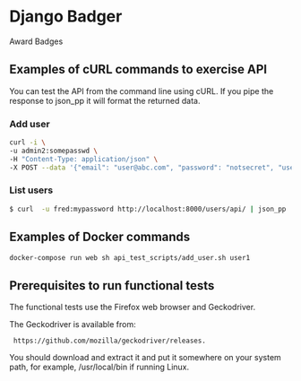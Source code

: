 # Django Badger
Award Badges

## Examples of cURL commands to exercise API
You can test the API from the command line using cURL. If you pipe the
response to json_pp it will format the returned data. 

### Add user
```bash
curl -i \
-u admin2:somepasswd \
-H "Content-Type: application/json" \
-X POST --data '{"email": "user@abc.com", "password": "notsecret", "username": "user1"}' http://localhost:8000/users/api/
```
### List users 
```bash
$ curl  -u fred:mypassword http://localhost:8000/users/api/ | json_pp
```

## Examples of Docker commands
```bash
docker-compose run web sh api_test_scripts/add_user.sh user1
```

## Prerequisites to run functional tests
The functional tests use the Firefox web browser and Geckodriver.

The Geckodriver is available from:

	 https://github.com/mozilla/geckodriver/releases.

You should download and extract it and put it somewhere on your system path,
for example, /usr/local/bin if running Linux.

